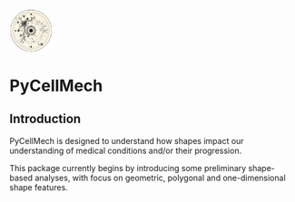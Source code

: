 <div align="left">
  <img width="15%" src="/figures/pycellmech_logo_1.png" alt="WSI3D Logo">
</div>

# PyCellMech

## Introduction

PyCellMech is designed to understand how shapes impact our understanding of medical conditions and/or their progression.

This package currently begins by introducing some preliminary shape-based analyses, with focus on geometric, polygonal and one-dimensional shape features.

